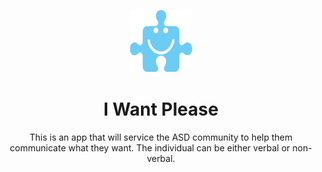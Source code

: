 <p align="center"><img src="https://raw.githubusercontent.com/GAlexandruD/iwp-testing/main/public/static/Logo_I_Want_Please.svg" alt="MarkText" width="100" height="100"></p>

<h1 align="center">I Want Please</h1>

<div align=center>
    This is an app that will service the ASD community to help them 
    communicate what they want. The individual can be either verbal or 
    non-verbal.
</div>
